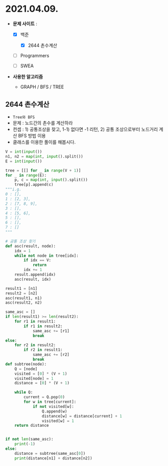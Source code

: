 # 2021.04.09.

- **문제 사이트** : 

  - [x] 백준

    - [x] 2644	촌수계산

  - [ ] Programmers

  - [ ] SWEA

    

- **사용한 알고리즘**

  - GRAPH / BFS / TREE




## 2644	촌수계산

- `Tree와 BFS`
- 문제 : 노드간의 촌수를 계산하라
- 컨셉 : 1) 공통조상을 찾고, 1-1) 없다면 -1 리턴, 2) 공통 조상으로부터 노드거리 계산 BFS 방법 이용
- 클래스를 이용한 풀이를 해봅시다.

```python
V = int(input())
n1, n2 = map(int, input().split())
E = int(input())

tree = [[] for _ in range(V + 1)]
for _ in range(E):
    p, c = map(int, input().split())
    tree[p].append(c)
"""i.g.
0 : [],
1 : [2, 3],
2 : [7, 8, 9],
3 : [],
4 : [5, 6],
5 : [],
6 : [],
7 : []
"""

# 공통 조상 찾기
def asc(result, node):
    idx = 1
    while not node in tree[idx]:
        if idx == V:
            return
        idx += 1
    result.append(idx)
    asc(result, idx)

result1 = [n1]
result2 = [n2]
asc(result1, n1)
asc(result2, n2)

same_asc = []
if len(result1) >= len(result2):
    for r1 in result1:
        if r1 in result2:
            same_asc += [r1]
            break
else:
    for r2 in result2:
        if r2 in result1:
            same_asc += [r2]
            break
def subtree(node):
    Q = [node]
    visited = [0] * (V + 1)
    visited[node] = 1
    distance = [0] * (V + 1)

    while Q:
        current = Q.pop(0)
        for w in tree[current]:
            if not visited[w]:
                Q.append(w)
                distance[w] = distance[current] + 1
                visited[w] = 1
    return distance


if not len(same_asc):
    print(-1)
else:
    distance = subtree(same_asc[0])
    print(distance[n1] + distance[n2])
```


